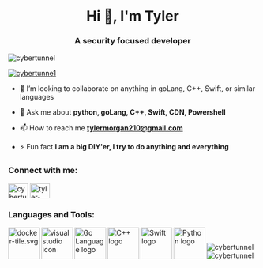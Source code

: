 <h1 align="center">Hi 👋, I'm Tyler</h1>
<h3 align="center">A security focused developer</h3>

<p align="left"> <img src="https://komarev.com/ghpvc/?username=cybertunnel&label=Profile%20views&color=0e75b6&style=flat" alt="cybertunnel" /> </p>
<p align="left"> <a href="https://twitter.com/cybertunne1" target="blank"><img src="https://img.shields.io/twitter/follow/cybertunne1?logo=twitter&style=for-the-badge" alt="cybertunne1" /></a> </p>

- 👯 I’m looking to collaborate on anything in goLang, C++, Swift, or similar languages

- 💬 Ask me about **python, goLang, C++, Swift, CDN, Powershell**

- 📫 How to reach me **tylermorgan210@gmail.com**

- ⚡ Fun fact **I am a big DIY'er, I try to do anything and everything**

<h3 align="left">Connect with me:</h3>
<p align="left">
<a href="https://twitter.com/cybertunne1" target="blank"><img align="center" src="https://cdn.jsdelivr.net/npm/simple-icons@3.0.1/icons/twitter.svg" alt="cybertunne1" height="30" width="40" /></a>
<a href="https://linkedin.com/in/tyler-morgan" target="blank"><img align="center" src="https://cdn.jsdelivr.net/npm/simple-icons@3.0.1/icons/linkedin.svg" alt="tyler-morgan" height="30" width="40" /></a>
</p>

<h3 align="left">Languages and Tools:</h3>
<p>
    <img align="left" height=64 width=64 src="https://www.vectorlogo.zone/logos/docker/docker-tile.svg" alt="docker-tile.svg" />
    <img align="left" height=64 width=64 src="https://www.vectorlogo.zone/logos/visualstudio_code/visualstudio_code-icon.svg" alt="visual studio icon" />
    <img align="left" height=64 width=64 src="https://www.vectorlogo.zone/logos/golang/golang-official.svg" alt="Go Language logo" />
    <img align="left" height=64 width=64 src="https://cdn.worldvectorlogo.com/logos/c.svg" alt="C++ logo" />
    <img align="left" height=64 width=64 src="https://www.vectorlogo.zone/logos/swift/swift-vertical.svg" alt="Swift logo" />
    <img align="left" height=64 width=64 src="https://www.vectorlogo.zone/logos/python/python-vertical.svg" alt="Python logo" />
</p>

<br />

<p><img align="left" src="https://github-readme-stats.vercel.app/api/top-langs?username=cybertunnel&show_icons=true&locale=en&layout=compact" alt="cybertunnel" /></p>

<p>&nbsp;<img align="center" src="https://github-readme-stats.vercel.app/api?username=cybertunnel&show_icons=true&locale=en" alt="cybertunnel" /></p>
